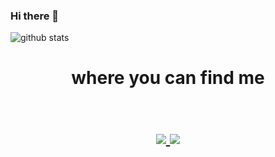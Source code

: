 ### Hi there 👋

<!--
**harizMunawar/harizMunawar** is a ✨ _special_ ✨ repository because its `README.md` (this file) appears on your GitHub profile.

Here are some ideas to get you started:

- 🔭 I’m currently working on ...
- 🌱 I’m currently learning ...
- 👯 I’m looking to collaborate on ...
- 🤔 I’m looking for help with ...
- 💬 Ask me about ...
- 📫 How to reach me: ...
- 😄 Pronouns: ...
- ⚡ Fun fact: ...
-->

![github stats](https://github-readme-stats.vercel.app/api?username=harizMunawar&show_icons=true)

<h1 align="center">
where you can find me
  
  <p align="center"><br/>
   <a href="https://www.linkedin.com/in/hariz-munawar-2247531a0/">
    <img src="https://img.shields.io/badge/linkedin-hariz--munawar-blue">
  </a>
  
  <a href="https://www.reddit.com/user/harizmunawar">
    <img src="https://img.shields.io/badge/reddit-harizMunawar-red">
  </a>
</p>
</h1>
